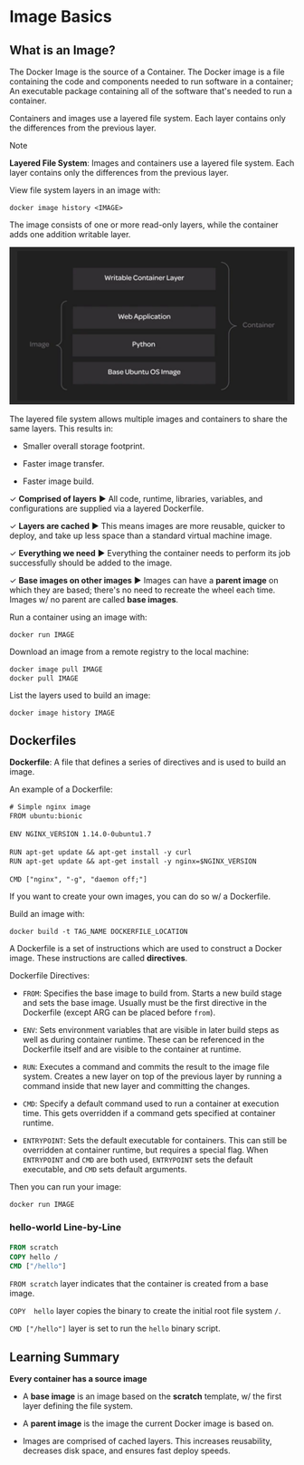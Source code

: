 # Image Basics

## What is an Image?

The Docker Image is the source of a Container. The Docker image is a file containing the code and components needed to run software in a container; An executable package containing all of the software that's needed to run a container.

Containers and images use a layered file system. Each layer contains only the differences from the previous layer.

> [!NOTE]
>
> **Layered File System**: Images and containers use a layered file system. Each layer contains only the differences from the previous layer.

View file system layers in an image with:

```
docker image history <IMAGE>
```

The image consists of one or more read-only layers, while the container adds one addition writable layer.

![Fig. 1 Writable Container Layer](../../img/images/diag01.png)

The layered file system allows multiple images and containers to share the same layers. This results in:

* Smaller overall storage footprint.

* Faster image transfer.

* Faster image build.

✓ **Comprised of layers** ▶︎ All code, runtime, libraries, variables, and configurations are supplied via a layered Dockerfile.

✓ **Layers are cached** ▶︎ This means images are more reusable, quicker to deploy, and take up less space than a standard virtual machine image.

✓ **Everything we need** ▶︎ Everything the container needs to perform its job successfully should be added to the image.

✓ **Base images on other images** ▶︎ Images can have a **parent image** on which they are based; there's no need to recreate the wheel each time. Images w/ no parent are called **base images**.

Run a container using an image with:

```
docker run IMAGE
```

Download an image from a remote registry to the local machine:

```
docker image pull IMAGE
docker pull IMAGE
```

List the layers used to build an image:

```
docker image history IMAGE
```

## Dockerfiles

**Dockerfile**: A file that defines a series of directives and is used to build an image.

An example of a Dockerfile:

```
# Simple nginx image
FROM ubuntu:bionic

ENV NGINX_VERSION 1.14.0-0ubuntu1.7

RUN apt-get update && apt-get install -y curl
RUN apt-get update && apt-get install -y nginx=$NGINX_VERSION

CMD ["nginx", "-g", "daemon off;"]
```

If you want to create your own images, you can do so w/ a Dockerfile.

Build an image with:

```
docker build -t TAG_NAME DOCKERFILE_LOCATION
```

A Dockerfile is a set of instructions which are used to construct a Docker image. These instructions are called **directives**.

Dockerfile Directives:

* `FROM`: Specifies the base image to build from. Starts a new build stage and sets the base image. Usually must be the first directive in the Dockerfile (except ARG can be placed before `from`).

* `ENV`: Sets environment variables that are visible in later build steps as well as during container runtime. These can be referenced in the Dockerfile itself and are visible to the container at runtime.

* `RUN`: Executes a command and commits the result to the image file system. Creates a new layer on top of the previous layer by running a command inside that new layer and committing the changes.

* `CMD`: Specify a default command used to run a container at execution time. This gets overridden if a command gets specified at container runtime.

* `ENTRYPOINT`: Sets the default executable for containers. This can still be overridden at container runtime, but requires a special flag. When `ENTRYPOINT` and `CMD` are both used, `ENTRYPOINT` sets the default executable, and
  `CMD` sets default arguments.

Then you can run your image:

```
docker run IMAGE
```

### hello-world Line-by-Line

```dockerfile
FROM scratch
COPY hello /
CMD ["/hello"]
```

`FROM scratch` layer indicates that the container is created from a base image.

`COPY  hello` layer copies the binary to create the initial root file system `/`.

`CMD ["/hello"]` layer is set to run the `hello` binary script.

## Learning Summary

**Every container has a source image**

* A **base image** is an image based on the **scratch** template, w/ the first layer defining the file system.

* A **parent image** is the image the current Docker image is based on.

* Images are comprised of cached layers. This increases reusability, decreases disk space, and ensures fast deploy speeds.
